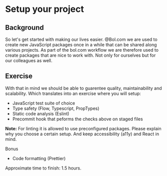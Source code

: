 # Setup your project

## Background
So let's get started with making our lives easier. @Bol.com we are used to create new JavaScript packages once in a while that can be shared along various projects. As part of the bol.com workflow we are therefore used to create packages that are nice to work with. Not only for ourselves but for our colleagues as well.

## Exercise
With that in mind we should be able to guarentee quality, maintainability and scalability. Which translates into an exercise where you will setup:
* JavaScript test suite of choice
* Type safety (Flow, Typescript, PropTypes)
* Static code analysis (Eslint)
* Precommit hook that peforms the checks above on staged files

**Note:** For linting it is allowed to use preconfigured packages. Please explain why you choose a certain setup. And keep accessibility (a11y) and React in mind.

Bonus
* Code formatting (Prettier)

Approximate time to finish: 1.5 hours.
